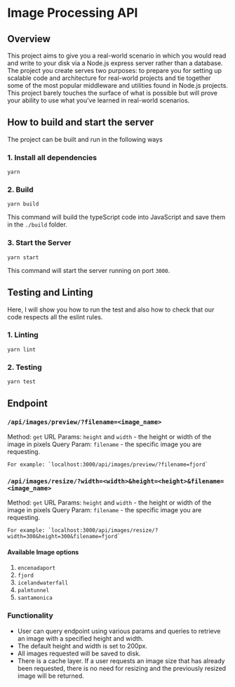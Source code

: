 # Image Processing API

## Overview

This project aims to give you a real-world scenario in which you would read and write to your disk via a Node.js express server rather than a database. The project you create serves two purposes: to prepare you for setting up scalable code and architecture for real-world projects and tie together some of the most popular middleware and utilities found in Node.js projects. This project barely touches the surface of what is possible but will prove your ability to use what you’ve learned in real-world scenarios.

## How to build and start the server

The project can be built and run in the following ways

### 1. Install all dependencies

`yarn`

### 2. Build

`yarn build`

This command will build the typeScript code into JavaScript and save them in the `./build` folder.

### 3. Start the Server

`yarn start`

This command will start the server running on port `3000`.

## Testing and Linting

Here, I will show you how to run the test and also how to check that our code respects all the eslint rules.

### 1. Linting

`yarn lint`

### 2. Testing

`yarn test`

## Endpoint

### `/api/images/preview/?filename=<image_name>`

Method: `get`
URL Params: `height` and `width` - the height or width of the image in pixels
Query Param: `filename` - the specific image you are requesting.

    For example: `localhost:3000/api/images/preview/?filename=fjord`

### `/api/images/resize/?width=<width>&height=<height>&filename=<image_name>`

Method: `get`
URL Params: `height` and `width` - the height or width of the image in pixels
Query Param: `filename` - the specific image you are requesting.

    For example: `localhost:3000/api/images/resize/?width=300&height=300&filename=fjord`

#### Available Image options

1. `encenadaport`
2. `fjord`
3. `icelandwaterfall`
4. `palmtunnel`
5. `santamonica`

### Functionality

- User can query endpoint using various params and queries to retrieve an image with a specified height and width.
- The default height and width is set to 200px.
- All images requested will be saved to disk.
- There is a cache layer. If a user requests an image size that has already been requested, there is no need for resizing and the previously resized image will be returned.
